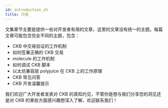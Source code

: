 ```yaml
---
id: introduction_zh
title: 介绍
---
```


文集章节主要是提供一些对开发者有用的文章，这里的文章没有统一的主题。每篇文章可能包含完全不同的主题，包含：

- CKB 中交易验证的工作机制
- 如何签署正确的 CKB 交易
- molecule 的工作机制
- 如何调试 CKB 脚本
- 以太坊兼容层 polyjuice 在 CKB 上的工作原理
- CKB 常见问答
- CKB 开发温馨提示

我们欢迎广大开发者发表对 CKB 的真知灼见，不管你是想与我们分享您的洞见还是对 CKB 的某些方面感兴趣想深入了解，欢迎联系我们！

